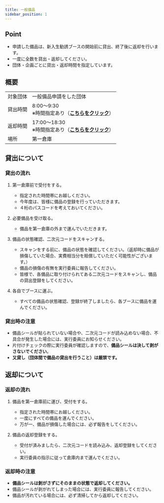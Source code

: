 ```yaml
---
title: 一般備品
sidebar_position: 1
---
```


## Point
- 申請した備品は、新入生勧誘ブースの開始前に貸出、終了後に返却を行います。
- 一度に全数を貸出・返却してください。
- 団体・企画ごとに貸出・返却時間を指定しています。

## 概要
| | |
| -------- | -------- |
| 対象団体 | 一般備品申請をした団体　 |
| 貸出時間 | 8:00～9:30<br />※時間指定あり（[**こちらをクリック**](https://esa-pages.io/p/sharing/7722/posts/8665/a83e1953c78652ab6347.html)） |
| 返却時間 |  17:00～18:30<br />※時間指定あり（[**こちらをクリック**](https://esa-pages.io/p/sharing/7722/posts/8665/a83e1953c78652ab6347.html)） |
| 場所 | 第一倉庫 |


## 貸出について
### 貸出の流れ

1.  第一倉庫前で受付をする。
    -  指定された時間帯にお越しください。
    -  今年度は、皆様に備品の登録を行っていただきます。
    - ４桁のパスコードを考えておいてください。

2. 必要備品を受け取る。
    - 備品を第一倉庫の外まで運んでいただきます。

3. 備品の状態確認、二次元コードをスキャンする。
     - スキャンをする前に、備品の状態を確認してください。（返却時に備品が損傷していた場合、実費相当分を賠償していただく可能性がございます。）
     -  備品の損傷の有無を実行委員に報告してください。
     -  皆様で、各備品に取り付けられてある二次元コードをスキャンし、備品の貸出登録をしてください。


4. 各自でブースに運ぶ。
    - すべての備品の状態確認、登録が終了しましたら、各ブースに備品を運んでください。

### 貸出時の注意
- 備品シールが貼られていない場合や、二次元コードが読み込めない場合、不具合が発生した場合には、実行委員にお知らせください。 
- 片付けチェックの際に実行委員が確認しますので、**備品シールは決して剥がさないでください**。
- **又貸し（団体間で備品の貸出を行うこと）は厳禁です。**

## 返却について
### 返却の流れ
1. 備品を第一倉庫前に運び、受付をする。
    - 指定された時間帯にお越しください。
    - 一度にすべての備品を運んでください。
    - 万が一、備品が損傷した場合には、必ず報告をしてください。

2. 備品の返却登録をする。
    - 受付が済みましたら、二次元コードを読み込み、返却登録をしてください。
    - 実行委員の指示に従って倉庫内まで運んでください。


### 返却時の注意
- **備品シールは剝がさずにそのままの状態で返却してください。**
- 備品シールが剥がれてしまった場合には、実行委員に報告してください。
- 備品が汚れている場合には、必ず清掃してから返却してください。